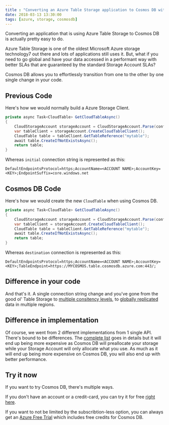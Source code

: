 ```yaml
---
title : "Converting an Azure Table Storage application to Cosmos DB with Table API"
date: 2018-03-13 13:30:00
tags: [azure, storage, cosmosdb]
---
```


Converting an application that is using Azure Table Storage to Cosmos DB is actually pretty easy to do.

Azure Table Storage is one of the oldest Microsoft Azure storage technology7 out there and lots of applications still uses it. But, what if you need to go global and have your data accessed in a performant way with better SLAs that are guaranteed by the standard Storage Account SLAs? 

Cosmos DB allows you to effortlessly transition from one to the other by one single change in your code.

## Previous Code

Here's how we would normally build a Azure Storage Client.

```csharp
private async Task<CloudTable> GetCloudTableAsync()
{
    CloudStorageAccount storageAccount = CloudStorageAccount.Parse(configuration.GetConnectionString("initial"));
    var tableClient = storageAccount.CreateCloudTableClient();
    CloudTable table = tableClient.GetTableReference("mytable");
    await table.CreateIfNotExistsAsync();
    return table;
}
```

Whereas `initial` connection string is represented as this:

```none
DefaultEndpointsProtocol=https;AccountName=<ACCOUNT NAME>;AccountKey=<KEY>;EndpointSuffix=core.windows.net
```

## Cosmos DB Code

Here's how we would create the new `CloudTable` when using Cosmos DB.

```csharp
private async Task<CloudTable> GetCloudTableAsync()
{
    CloudStorageAccount storageAccount = CloudStorageAccount.Parse(configuration.GetConnectionString("destination"));
    var tableClient = storageAccount.CreateCloudTableClient();
    CloudTable table = tableClient.GetTableReference("mytable");
    await table.CreateIfNotExistsAsync();
    return table;
}
```

Whereas `destination` connection is represented as this:
```none
DefaultEndpointsProtocol=https;AccountName=<ACCOUNT NAME>;AccountKey=<KEY>;TableEndpoint=https://MYCOSMOS.table.cosmosdb.azure.com:443/;
```

## Difference in your code

And that's it. A single connection string change and you've gone from the good ol' Table Storage to [multiple consitency levels](https://docs.microsoft.com/en-us/azure/cosmos-db/consistency-levels?WT.mc_id=content-blog-marouill), to [globally replicated](https://docs.microsoft.com/en-us/azure/cosmos-db/sql-api-introduction?WT.mc_id=content-blog-marouill) data in multiple regions.

## Difference in implementation

Of course, we went from 2 different implementations from 1 single API. There's bound to be differences. The [complete list](https://docs.microsoft.com/en-us/azure/cosmos-db/faq?WT.mc_id=content-blog-marouill#develop-with-the-table-api) goes in details but it will end up being more expensive as Cosmos DB will preallocate your storage while your Storage Account will only allocate what you use. As much as it will end up being more expensive on Cosmos DB, you will also end up with better performance. 

## Try it now

If you want to try Cosmos DB, there's multiple ways. 

If you don't have an account or a credit-card, you can try it for free [right here](https://azure.microsoft.com/en-us/try/cosmosdb/?WT.mc_id=content-blog-marouill).

If you want to not be limited by the subscribtion-less option, you can always get an [Azure Free Trial](https://azure.microsoft.com/en-us/free/?WT.mc_id=content-blog-marouill) which includes free credits for Cosmos DB.